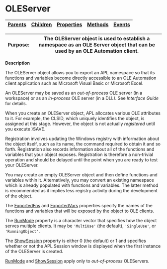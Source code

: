 




<h1 class="heading"><span class="name">OLEServer</span></h1>

| [Parents](../ParentLists/OLEServer.htm) | [Children](../ChildLists/OLEServer.htm) | [Properties](../PropLists/OLEServer.htm) | [Methods](../MethodLists/OLEServer.htm) | [Events](../EventLists/OLEServer.htm) |
| --- | --- | --- | --- | ---  |


| Purpose: | The OLEServer object is used to establish a namespace as an OLE Server         object that can be used by an OLE Automation client. |
| --- | ---  |


**Description**


The OLEServer object allows you to export an APL namespace so that its
functions and variables become directly accessible to an OLE Automation client
application such as Microsoft Visual Basic or Microsoft Excel.



An OLEServer may be saved as an *out-of-process* OLE server (in a
workspace) or as an *in-process* OLE server (in a DLL). See *Interface
Guide* for details.


When you create an OLEServer object, APL allocates various OLE attributes to
it. For example, the CLSID, which uniquely identifies the object, is assigned at
this stage. However, the object is not actually *registered* until you
execute )SAVE.


Registration involves updating the Windows registry with information about
the object itself, such as its name, the command required to obtain it and so
forth. Registration also records information about all of the functions and
variables that your object exposes. Registration is therefore a non-trivial
operation and should be delayed until the point when you are ready to test your
OLEServer.


You may create an empty OLEServer object and then define functions and
variables within it. Alternatively, you may convert an existing namespace which
is already populated with functions and variables. The latter method is
recommended as it implies less registry activity during the development of the
object.


The [ExportedFns](../a-z/exportedfns.md) and [ExportedVars](../a-z/exportedvars.md) properties specify the names of the functions and variables that will be exposed
by the object to OLE clients.


The [RunMode](../a-z/runmode.md) property is a character
vector that specifies how the object serves multiple clients. It may be `'MultiUse'` (the default), `'SingleUse'`, or `'RunningObject'`.


The [ShowSession](../a-z/showsession.md) property is either 0
(the default) or 1 and specifies whether or not the APL Session window is
displayed when the first instance of the OLEServer is created.


[RunMode](../a-z/runmode.md) and [ShowSession](../a-z/showsession.md) apply only to *out-of-process* OLEServers.


